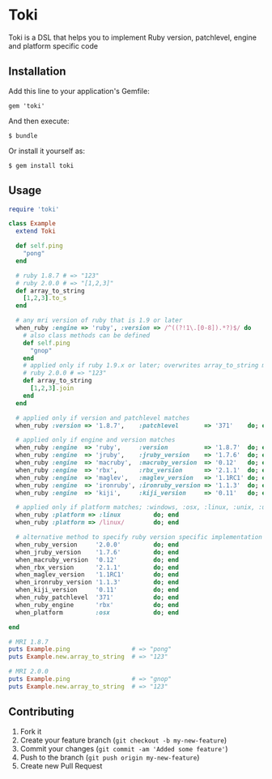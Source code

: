 # Toki

Toki is a DSL that helps you to implement Ruby version, patchlevel, engine and platform specific code

## Installation

Add this line to your application's Gemfile:

    gem 'toki'

And then execute:

    $ bundle

Or install it yourself as:

    $ gem install toki

## Usage

```ruby
require 'toki'

class Example
  extend Toki

  def self.ping
    "pong"
  end

  # ruby 1.8.7 # => "123"
  # ruby 2.0.0 # => "[1,2,3]"
  def array_to_string
    [1,2,3].to_s
  end

  # any mri version of ruby that is 1.9 or later
  when_ruby :engine => 'ruby', :version => /^((?!1\.[0-8]).*?)$/ do
    # also class methods can be defined
    def self.ping
      "gnop"
    end
    # applied only if ruby 1.9.x or later; overwrites array_to_string method
    # ruby 2.0.0 # => "123"
    def array_to_string
      [1,2,3].join
    end
  end

  # applied only if version and patchlevel matches
  when_ruby :version => '1.8.7',    :patchlevel       => '371'    do; end

  # applied only if engine and version matches
  when_ruby :engine  => 'ruby',     :version          => '1.8.7'  do; end
  when_ruby :engine  => 'jruby',    :jruby_version    => '1.7.6'  do; end
  when_ruby :engine  => 'macruby',  :macruby_version  => '0.12'   do; end
  when_ruby :engine  => 'rbx',      :rbx_version      => '2.1.1'  do; end
  when_ruby :engine  => 'maglev',   :maglev_version   => '1.1RC1' do; end
  when_ruby :engine  => 'ironruby', :ironruby_version => '1.1.3'  do; end
  when_ruby :engine  => 'kiji',     :kiji_version     => '0.11'   do; end

  # applied only if platform matches; :windows, :osx, :linux, :unix, :unknown
  when_ruby :platform => :linux         do; end
  when_ruby :platform => /linux/        do; end

  # alternative method to specify ruby version specific implementation
  when_ruby_version     '2.0.0'         do; end
  when_jruby_version    '1.7.6'         do; end
  when_macruby_version  '0.12'          do; end
  when_rbx_version      '2.1.1'         do; end
  when_maglev_version   '1.1RC1'        do; end
  when_ironruby_version '1.1.3'         do; end
  when_kiji_version     '0.11'          do; end
  when_ruby_patchlevel  '371'           do; end
  when_ruby_engine      'rbx'           do; end
  when_platform         :osx            do; end

end

# MRI 1.8.7
puts Example.ping                 # => "pong"
puts Example.new.array_to_string  # => "123"

# MRI 2.0.0
puts Example.ping                 # => "gnop"
puts Example.new.array_to_string  # => "123"
```

## Contributing

1. Fork it
2. Create your feature branch (`git checkout -b my-new-feature`)
3. Commit your changes (`git commit -am 'Added some feature'`)
4. Push to the branch (`git push origin my-new-feature`)
5. Create new Pull Request
